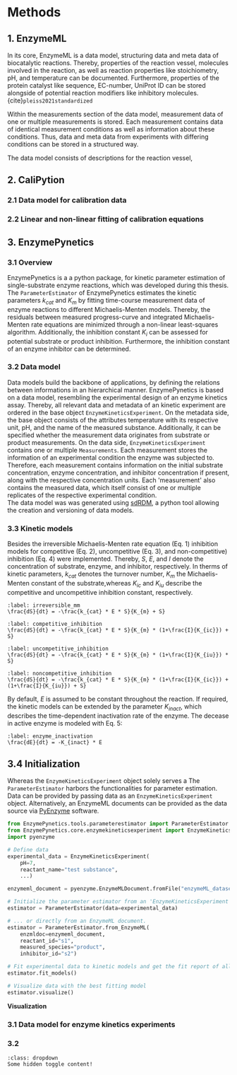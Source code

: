 # Methods

## 1. EnzymeML

In its core, EnzymeML is a data model, structuring data and meta data of biocatalytic reactions. Thereby, properties of the reaction vessel, molecules involved in the reaction, as well as reaction properties like stoichiometry, pH, and temperature can be documented. Furthermore, properties of the protein catalyst like sequence, EC-number, UniProt ID can be stored alongside of potential reaction modifiers like inhibitory molecules. {cite}`pleiss2021standardized`

Within the measurements section of the data model, measurement data of one or multiple measurements is stored. Each measurement contains data of identical measurement conditions as well as information about these conditions. Thus, data and meta data from experiments with differing conditions can be stored in a structured way.

The data model consists of descriptions for the reaction vessel,

## 2. CaliPytion

### 2.1 Data model for calibration data

### 2.2 Linear and non-linear fitting of calibration equations

## 3. EnzymePynetics

### 3.1 Overview

EnzymePynetics is a a python package, for kinetic parameter estimation of single-substrate enzyme reactions, which was developed during this thesis. The `ParameterEstimator` of EnzymePynetics estimates the kinetic parameters $k_{cat}$ and $K_{m}$ by fitting time-course measurement data of enzyme reactions to different Michaelis-Menten models. Thereby, the residuals between measured progress-curve and integrated Michaelis-Menten rate equations are minimized through a non-linear least-squares algorithm. Additionally, the inhibition constant $K_{i}$ can be assessed for potential substrate or product inhibition. Furthermore, the inhibition constant of an enzyme inhibitor can be determined.

### 3.2 Data model

Data models build the backbone of applications, by defining the relations between informations in an hierarchical manner.
EnzymePynetics is based on a data model, resembling the experimental design of an enzyme kinetics assay. Thereby, all relevant data and metadata of an kinetic experiment are ordered in the base object `EnzymeKineticsExperiment`. On the metadata side, the base object consists of the attributes temperature with its respective unit, pH, and the name of the measured substance. Additionally, it can be specified whether the measurement data originates from substrate or product measurements. On the data side, `EnzymeKineticsExperiment` contains one or multiple `Measurements`. Each measurement stores the information of an experimental condition the enzyme was subjected to. Therefore, each measurement contains information on the initial substrate concentration, enzyme concentration, and inhibitor concentration if present, along with the respective concentration units. Each 'measurement' also contains the measured data, which itself consist of one or multiple replicates of the respective experimental condition.  
The data model was was generated using [sdRDM](https://github.com/JR-1991/software-driven-rdm), a python tool allowing the creation and versioning of data models.

### 3.3 Kinetic models

Besides the irreversible Michaelis-Menten rate equation (Eq. 1) inhibition models for competitive (Eq. 2), uncompetitive (Eq. 3), and non-competitive) inhibition (Eq. 4) were implemented. Thereby, $S$, $E$, and $I$ denote the concentration of substrate, enzyme, and inhibitor, respectively. In therms of kinetic parameters, $k_{cat}$ denotes the turnover number, $K_{m}$ the Michaelis-Menten constant of the substrate,whereas $K_{ic}$ and $K_{iu}$ describe the competitive and uncompetitive inhibition constant, respectively.

```{math}
:label: irreversible_mm
\frac{dS}{dt} = -\frac{k_{cat} * E * S}{K_{m} + S}
```

```{math}
:label: competitive_inhibition
\frac{dS}{dt} = -\frac{k_{cat} * E * S}{K_{m} * (1+\frac{I}{K_{ic}}) + S}
```

```{math}
:label: uncompetitive_inhibition
\frac{dS}{dt} = -\frac{k_{cat} * E * S}{K_{m} * (1+\frac{I}{K_{iu}}) * S}
```

```{math}
:label: noncompetitive_inhibition
\frac{dS}{dt} = -\frac{k_{cat} * E * S}{K_{m} * (1+\frac{I}{K_{ic}}) + (1+\frac{I}{K_{iu}}) + S}
```

By default, $E$ is assumed to be constant throughout the reaction. If required, the kinetic models can be extended by the parameter $K_{inact}$, which describes the time-dependent inactivation rate of the enzyme. The decease in active enzyme is modeled with Eq. 5:

```{math}
:label: enzyme_inactivation
\frac{dE}{dt} = -K_{inact} * E
```

## 3.4 Initialization

Whereas the `EnzymeKineticsExperiment` object solely serves a
The `ParameterEstimator` harbors the functionalities for parameter estimation. Data can be provided by passing data as an `EnzymeKineticsExperiment` object. Alternatively, an EnzymeML documents can be provided as the data source via [PyEnzyme](https://github.com/EnzymeML/PyEnzyme) software.

```python
from EnzymePynetics.tools.parameterestimator import ParameterEstimator
from EnzymePynetics.core.enzymekineticsexperiment import EnzymeKineticsExperiment
import pyenzyme

# Define data
experimental_data = EnzymeKineticsExperiment(
    pH=7,
    reactant_name="test substance",
    ...)

enzymeml_document = pyenzyme.EnzymeMLDocument.fromFile("enzymeML_dataset.omex")

# Initialize the parameter estimator from an 'EnzymeKineticsExperiment' instance
estimator = ParameterEstimator(data=experimental_data)

# ... or directly from an EnzymeML document.
estimator = ParameterEstimator.from_EnzymeML(
    enzmldoc=enzymeml_document,
    reactant_id="s1",
    measured_species="product",
    inhibitor_id="s2")

# Fit experimental data to kinetic models and get the fit report of all models
estimator.fit_models()

# Visualize data with the best fitting model
estimator.visualize()
```

**Visualization**

### 3.1 Data model for enzyme kinetics experiments

### 3.2

```{admonition} Click the button to reveal!
:class: dropdown
Some hidden toggle content!

```
